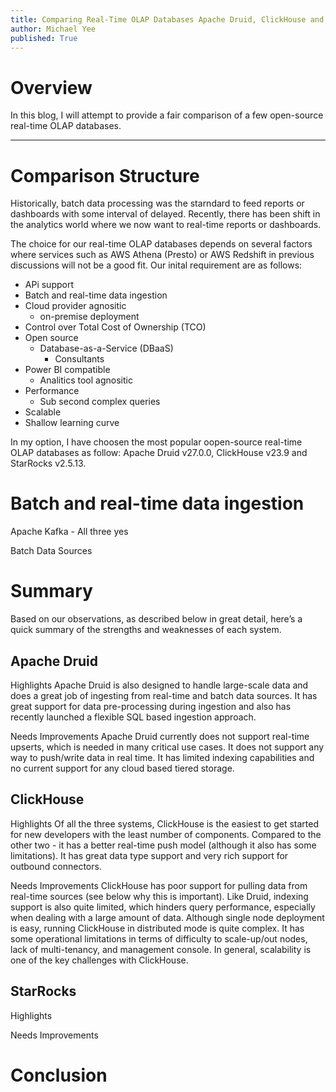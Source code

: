 ```yaml
---
title: Comparing Real-Time OLAP Databases Apache Druid, ClickHouse and StarRocks
author: Michael Yee
published: True
---
```


# Overview

In this blog, I will attempt to provide a fair comparison of a few open-source real-time OLAP databases.

---

# Comparison Structure

Historically, batch data processing was the starndard to feed reports or dashboards with some interval of delayed.  Recently, there has been shift in the analytics world where we now want to real-time reports or dashboards.

The choice for our real-time OLAP databases depends on several factors where services such as AWS Athena (Presto) or AWS Redshift in previous discussions will not be a good fit.  Our inital requirement are as follows: 


- APi support
- Batch and real-time data ingestion
- Cloud provider agnositic 
	- on-premise deployment
- Control over Total Cost of Ownership (TCO)
- Open source
	- Database-as-a-Service (DBaaS)
		- Consultants
- Power BI compatible 
	- Analitics tool agnositic
- Performance
 	- Sub second complex queries
- Scalable
- Shallow learning curve

In my option, I have choosen the most popular oopen-source real-time OLAP databases as follow: Apache Druid v27.0.0, ClickHouse v23.9 and StarRocks v2.5.13.

# 

# Batch and real-time data ingestion
Apache Kafka - All three yes

Batch Data Sources




# Summary

Based on our observations, as described below in great detail, here’s a quick summary of the strengths and weaknesses of each system.

## Apache Druid

Highlights
Apache Druid is also designed to handle large-scale data and does a great job of ingesting from real-time and batch data sources. It has great support for data pre-processing during ingestion and also has recently launched a flexible SQL based ingestion approach. 

Needs Improvements
Apache Druid currently does not support real-time upserts, which is needed in many critical use cases. It does not support any way to push/write data in real time. It has limited indexing capabilities and no current support for any cloud based tiered storage.

## ClickHouse

Highlights
Of all the three systems, ClickHouse is the easiest to get started for new developers with the least number of components. Compared to the other two - it has a better real-time push model (although it also has some limitations). It has great data type support and very rich support for outbound connectors.

Needs Improvements
ClickHouse has poor support for pulling data from real-time sources (see below why this is important). Like Druid, indexing support is also quite limited, which hinders query performance, especially when dealing with a large amount of data. Although single node deployment is easy, running ClickHouse in distributed mode is quite complex. It has some operational limitations in terms of difficulty to scale-up/out nodes, lack of multi-tenancy, and management console. In general, scalability is one of the key challenges with ClickHouse.

## StarRocks

Highlights

Needs Improvements

# Conclusion
